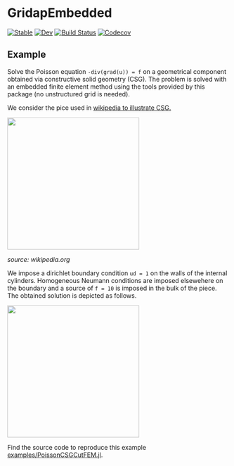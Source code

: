 # GridapEmbedded

[![Stable](https://img.shields.io/badge/docs-stable-blue.svg)](https://gridap.github.io/GridapEmbedded.jl/stable)
[![Dev](https://img.shields.io/badge/docs-dev-blue.svg)](https://gridap.github.io/GridapEmbedded.jl/dev)
[![Build Status](https://travis-ci.com/gridap/GridapEmbedded.jl.svg?branch=master)](https://travis-ci.com/gridap/GridapEmbedded.jl)
[![Codecov](https://codecov.io/gh/gridap/GridapEmbedded.jl/branch/master/graph/badge.svg)](https://codecov.io/gh/gridap/GridapEmbedded.jl)


## Example

Solve the Poisson equation `-div(grad(u)) = f` on a geometrical component obtained via constructive solid geometry (CSG). The problem is solved with an embedded finite element method using the tools provided by this package (no unstructured grid is needed).

We consider the pice used in [wikipedia to illustrate CSG.](https://en.wikipedia.org/wiki/Constructive_solid_geometry)

<img src="https://upload.wikimedia.org/wikipedia/commons/8/8b/Csg_tree.png" width="300"> 

*source: wikipedia.org*

We impose a dirichlet boundary condition `ud = 1` on the walls of the internal cylinders. Homogeneous Neumann conditions are imposed elsewehere on the boundary and a source of `f = 10` is imposed in the bulk of the piece. The obtained  solution is depicted as follows.

<img src="https://github.com/gridap/GridapEmbedded.jl/blob/preparing_release/examples/PoissonCSGCutFEM_solution.png?raw=true" width="300"> 

Find the source code to reproduce this example [examples/PoissonCSGCutFEM.jl](https://github.com/gridap/GridapEmbedded.jl/blob/preparing_release/examples/PoissonCSGCutFEM.jl).
